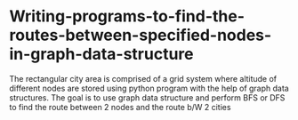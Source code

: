 # Writing-programs-to-find-the-routes-between-specified-nodes-in-graph-data-structure
 The rectangular city area is comprised of a grid system where altitude of different nodes are stored using python program with the help of graph data structures. The goal is to use graph data structure and perform BFS or DFS to find the route between 2 nodes and the route b/W 2 cities
